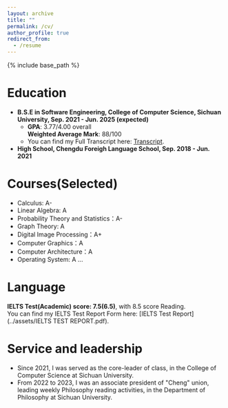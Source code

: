 ```yaml
---
layout: archive
title: ""
permalink: /cv/
author_profile: true
redirect_from:
  - /resume
---
```


{% include base_path %}

Education
======
* **B.S.E in Software Engineering, College of Computer Science, Sichuan University, Sep. 2021 - Jun. 2025 (expected)**
  * **GPA**: 3.77/4.00 overall  
    **Weighted Average Mark**: 88/100
  * You can find my Full Transcript here: [Transcript](../assets/Transcript.pdf).
* **High School, Chengdu Foreigh Language School, Sep. 2018 - Jun. 2021**


Courses(Selected)
======
* Calculus: A-
* Linear Algebra: A
* Probability Theory and Statistics：A-
* Graph Theory: A
* Digital Image Processing：A+
* Computer Graphics：A
* Computer Architecture：A
* Operating System: A
  ...

Language
======
**IELTS Test(Academic) score: 7.5(6.5)**, with 8.5 score Reading.  
You can find my IELTS Test Report Form here: [IELTS Test Report](../assets/IELTS TEST REPORT.pdf).


  
Service and leadership
======
* Since 2021, I was served as the core-leader of class, in the College of Computer Science at Sichuan University.
* From 2022 to 2023, I was an associate president of "Cheng" union, leading weekly Philosophy reading activities, in the Department of Philosophy at Sichuan University.

